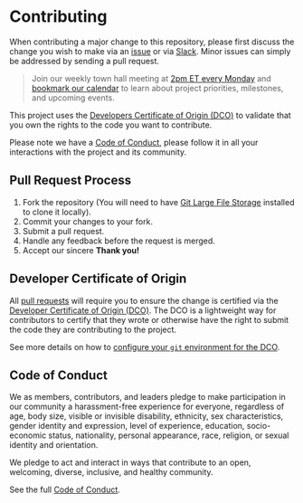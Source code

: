 # Contributing

When contributing a major change to this repository, please first discuss the change you wish to make via an [issue](contributing/ISSUES.md) or via
[Slack](https://www.project-owl.com/slack). Minor issues can simply be addressed by sending a pull request.

> Join our weekly town hall meeting at [2pm ET every Monday](https://meet.google.com/unq-duaq-ygj) and [bookmark our calendar](https://calendar.google.com/calendar/u/0/embed?src=c_725e2ebc8909e726ea797a87da018c8be98bdbb0659d5f636defae2d1b1a07eb@group.calendar.google.com&ctz=America/New_York) to learn about project priorities, milestones, and upcoming events.

This project uses the [Developers Certificate of Origin (DCO)](#developer-certificate-of-origin) to validate that you own the rights to the code you want to contribute.

Please note we have a [Code of Conduct](#code-of-conduct), please follow it in all your interactions with the project and its community.

## Pull Request Process

1. Fork the repository (You will need to have [Git Large File Storage](https://help.github.com/en/github/managing-large-files/installing-git-large-file-storage) installed to clone it locally).
2. Commit your changes to your fork.
3. Submit a pull request.
4. Handle any feedback before the request is merged.
5. Accept our sincere **Thank you!**

## Developer Certificate of Origin

All [pull requests](contributing/PULL-REQUESTS.md) will require you to ensure the change is certified via the [Developer Certificate of Origin (DCO)](https://github.com/apps/dco/). The DCO is a lightweight way for contributors to certify that they wrote or otherwise have the right to submit the code they are contributing to the project.

See more details on how to [configure your `git` environment for the DCO](DEVELOPER_CERTIFICATE_OF_ORIGIN.md).

## Code of Conduct

We as members, contributors, and leaders pledge to make participation in our
community a harassment-free experience for everyone, regardless of age, body
size, visible or invisible disability, ethnicity, sex characteristics, gender
identity and expression, level of experience, education, socio-economic status,
nationality, personal appearance, race, religion, or sexual identity
and orientation.

We pledge to act and interact in ways that contribute to an open, welcoming,
diverse, inclusive, and healthy community.

See the full [Code of Conduct](CODE_OF_CONDUCT.md).
